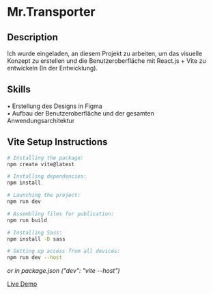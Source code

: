 # Mr.Transporter

## Description

Ich wurde eingeladen, an diesem Projekt zu arbeiten, um das visuelle Konzept zu erstellen und die Benutzeroberfläche mit React.js + Vite zu entwickeln (In der Entwicklung).

## Skills

•	Erstellung des Designs in Figma  
•	Aufbau der Benutzeroberfläche und der gesamten Anwendungsarchitektur

## Vite Setup Instructions

```bash
# Installing the package:
npm create vite@latest
```

```bash
# Installing dependencies:
npm install
```

```bash
# Launching the project:
npm run dev
```

```bash
# Assembling files for publication:
npm run build
```

```bash
# Installing Sass:
npm install -D sass
```

```bash
# Setting up access from all devices:
npm run dev --host
```
*or in package.json ("dev": "vite --host")*

[Live Demo](https://react-mr-transporter.vercel.app/)

